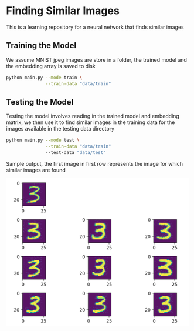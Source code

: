 Finding Similar Images
======================

This is a learning repository for a neural network that finds similar images

Training the Model
------------------

We assume MNIST jpeg images are store in a folder, the trained model
and the embedding array is saved to disk

```bash
python main.py --mode train \
               --train-data "data/train"
```

Testing the Model
-----------------

Testing the model involves reading in the trained model and embedding matrix,
we then use it to find similar images in the training data for the images
available in the testing data directory

```bash
python main.py --mode test \
               --train-data "data/train"
               --test-data "data/test"
```

Sample output, the first image in first row represents the image for which
similar images are found

<img src="./images/three.png" width=500>
